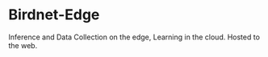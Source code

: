 # Birdnet-Edge
Inference and Data Collection on the edge, Learning in the cloud. Hosted to the web.
